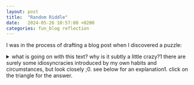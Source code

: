 ```yaml
---
layout: post
title:  "Random Riddle"
date:   2024-05-26 10:57:00 +0200
categories: fun_blog reflection
---
```


I was in the process of drafting a blog post when I discovered a puzzle:

<details> 
    <summary>
    what is going on with this text? why is it subtly a little crazy?1 there are surely some idiosyncracies introduced by my own habits and circumstances, but look closely ;0. see below for an explanation1. click on the triangle for the answer.
    </summary>
    <br>
    <em>This text seems to be what happens when you have two keyboards connected to one computer, and you type with left hand on one and right on the other! I can't remember if it's because shift on one doesn't transfer to the other (?), or if they just had different layouts and I was expecting UK on one and getting US on the other.</em>
</details>